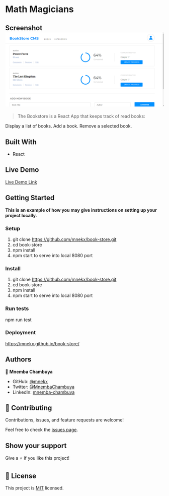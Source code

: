 # Math Magicians

## Screenshot ![see](./src/assets/images/screenshot.png?raw=true 'Title')

> The Bookstore is a React App that keeps track of read books:

   Display a list of books.
   Add a book.
   Remove a selected book.

## Built With

- React

## Live Demo

[Live Demo Link](https://mnekx.github.io/book-store/)

## Getting Started

**This is an example of how you may give instructions on setting up your project locally.**

### Setup

1. git clone https://github.com/mnekx/book-store.git
2. cd book-store
3. npm install
4. npm start to serve into local 8080 port

### Install

1. git clone https://github.com/mnekx/book-store.git
2. cd book-store
3. npm install
4. npm start to serve into local 8080 port

### Run tests

npm run test

### Deployment

https://mnekx.github.io/book-store/

## Authors

👤 **Mnemba Chambuya**

- GitHub: [@mnekx](https://github.com/mnekx)
- Twitter: [@MnembaChambuya](https://twitter.com/MnembaChambuya)
- LinkedIn: [mnemba-chambuya](https://linkedin.com/in/mnemba-chambuya)

## 🤝 Contributing

Contributions, issues, and feature requests are welcome!

Feel free to check the [issues page](../../issues/).

## Show your support

Give a ⭐️ if you like this project!

## 📝 License

This project is [MIT](./MIT.md) licensed.

